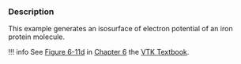 ### Description

This example generates an isosurface of electron potential of an iron protein molecule.

!!! info
    See [Figure 6-11d](../../../VTKBook/06Chapter6/#Figure%206-11d) in [Chapter 6](../../../VTKBook/06Chapter6) the [VTK Textbook](../../../VTKBook/01Chapter1/).
